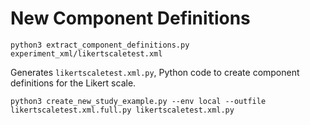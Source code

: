 # New Component Definitions


```
python3 extract_component_definitions.py experiment_xml/likertscaletest.xml
```

Generates `likertscaletest.xml.py`, Python code to create component definitions for the Likert scale.

```
python3 create_new_study_example.py --env local --outfile likertscaletest.xml.full.py likertscaletest.xml.py
```
